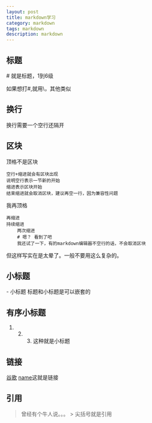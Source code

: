 ```yaml
---
layout: post
title: markdown学习
category: markdown
tags: markdown
description: markdown
---
```



## 标题
\# 就是标题，1到6级

如果想打\#,就用\\，其他类似

## 换行
换行需要一个空行还隔开

## 区块
顶格不是区块

    空行+缩进就会有区块出现
    说明空行表示一节新的开始
    缩进表示区块开始
    结束缩进就会取消区块，建议再空一行，因为兼容性问题
    
我再顶格

    再缩进
    持续缩进
        两次缩进
        # 嗯？ 看到了吧
        我还试了一下，有的markdown编辑器不空行的话，不会取消区块
        
但这样写实在是太晕了。一般不要用这么复杂的。

## 小标题
\- 小标题
标题和小标题是可以嵌套的

## 有序小标题
1. 2. 3. 这种就是小标题

## 链接
[谷歌](www.google.com)   [name](url)这就是链接

## 引用
> 曾经有个牛人说。。。
\> 尖括号就是引用